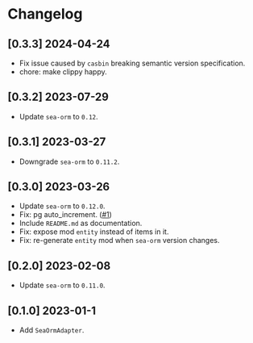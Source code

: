 # Changelog

## [0.3.3] 2024-04-24

- Fix issue caused by `casbin` breaking semantic version specification.
- chore: make clippy happy.

## [0.3.2] 2023-07-29

- Update `sea-orm` to `0.12`.

## [0.3.1] 2023-03-27

- Downgrade `sea-orm` to `0.11.2`.

## [0.3.0] 2023-03-26

- Update `sea-orm` to `0.12.0`.
- Fix: pg auto_increment. ([#1](https://github.com/ZihanType/sea-orm-adapter/pull/1))
- Include `README.md` as documentation.
- Fix: expose mod `entity` instead of items in it.
- Fix: re-generate `entity` mod when `sea-orm` version changes.

## [0.2.0] 2023-02-08

- Update `sea-orm` to `0.11.0`.

## [0.1.0] 2023-01-1

- Add `SeaOrmAdapter`.
